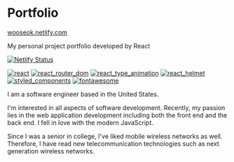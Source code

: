 # Portfolio

<a href="https://wooseok.netlify.com" target="_blank">wooseok.netlify.com</a>

My personal project portfolio developed by React

[![Netlify Status](https://api.netlify.com/api/v1/badges/2b2a92f6-3281-47c5-b2bb-252235f364f5/deploy-status)](https://app.netlify.com/sites/wooseok/deploys)

[![react](https://img.shields.io/badge/react-16.10.2-green.svg)](https://shields.io/)
[![react_router_dom](https://img.shields.io/badge/react_router_dom-5.1.2-green.svg)](https://shields.io/)
[![react_type_animation](https://img.shields.io/badge/react_type_animation-1.6.2-green.svg)](https://shields.io/)
[![react_helmet](https://img.shields.io/badge/react_helmet-5.2.1-green.svg)](https://shields.io/)
[![styled_components](https://img.shields.io/badge/styled_components-4.4.0-green.svg)](https://shields.io/)
[![fontawesome](https://img.shields.io/badge/fontawesome-5.11.2-green.svg)](https://shields.io/)

I am a software engineer based in the United States.

I'm interested in all aspects of software development. Recently, my passion lies in the web application development including both the front end and the back end. I fell in love with the modern JavaScript.

Since I was a senior in college, I've liked mobile wireless networks as well. Therefore, I have read new telecommunication technologies such as next generation wireless networks.
